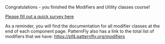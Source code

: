 Congratulations - you finished the Modifiers and Utility classes course!

[Please fill out a quick survey here](https://redhatdg.co1.qualtrics.com/jfe/form/SV_bIRZRHYJyGsKBSt?Module=htmlcss-module3)

As a reminder, you will find the documentation for all modifier classes at the end of each component page. PatternFly also has a link to the total list of modifiers that we have: 
https://pf4.patternfly.org/modifiers 

